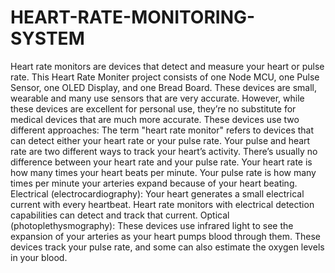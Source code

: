 # HEART-RATE-MONITORING-SYSTEM

Heart rate monitors are devices that detect and measure your heart or pulse rate. This Heart Rate Moniter project consists of one Node MCU, one Pulse Sensor, one OLED Display, and one Bread Board. These devices are small, wearable and many use sensors that are very accurate. However, while these devices are excellent for personal use, they’re no substitute for medical devices that are much more accurate.
These devices use two different approaches:
The term "heart rate monitor" refers to devices that can detect either your heart rate or your pulse rate. Your pulse and heart rate are two different ways to track your heart’s activity. There’s usually no difference between your heart rate and your pulse rate. Your heart rate is how many times your heart beats per minute. Your pulse rate is how many times per minute your arteries expand because of your heart beating.
Electrical (electrocardiography): Your heart generates a small electrical current with every  heartbeat. Heart rate monitors with electrical detection capabilities can detect and track  that  current.
Optical (photoplethysmography): These  devices  use  infrared  light  to  see  the  expansion  of your arteries as your heart pumps blood through them. These devices track your pulse rate, and some can also estimate the oxygen levels in your blood.
